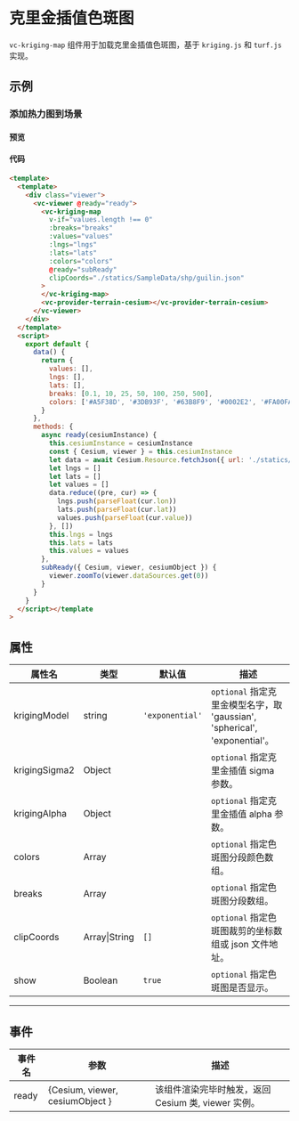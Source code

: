 # 克里金插值色斑图

`vc-kriging-map` 组件用于加载克里金插值色斑图，基于 `kriging.js` 和 `turf.js` 实现。

## 示例

### 添加热力图到场景

#### 预览

<doc-preview>
  <template>
    <div class="viewer">
      <vc-viewer @ready="ready">
        <vc-kriging-map ref="krigingmap" v-if="values.length !== 0" :breaks="breaks" :values="values" :lngs="lngs" :lats="lats" :colors="colors" @ready="subReady" clipCoords="./statics/SampleData/shp/guilin.json">
        </vc-kriging-map>
        <vc-provider-terrain-cesium></vc-provider-terrain-cesium>
      </vc-viewer>
    </div>
  </template>
  <script>
    export default {
      data () {
        return {
          values: [],
          lngs: [],
          lats: [],
          breaks: [0.1, 10, 25, 50, 100, 250, 500],
          colors: ["#A5F38D", "#3DB93F", '#63B8F9', "#0002E2", "#FA00FA", "#7F0140"]
        }
      },
      methods: {
        async ready (cesiumInstance) {
          window.vm = this
          this.cesiumInstance = cesiumInstance
          const {Cesium, viewer} = this.cesiumInstance
          let data = await Cesium.Resource.fetchJson({url: './statics/SampleData/weather/guilin.json'})
          let lngs = []
          let lats = []
          let values = []
          data.reduce((pre, cur) => {
            lngs.push(parseFloat(cur.lon))
            lats.push(parseFloat(cur.lat))
            values.push(parseFloat(cur.value))
          }, [])
          this.lngs = lngs
          this.lats = lats
          this.values = values
        },
        subReady ({ Cesium, viewer, cesiumObject }) {
          viewer.zoomTo(viewer.dataSources.get(0))
        }
      }
    }
  </script>
</doc-preview>

#### 代码

```html
<template>
  <template>
    <div class="viewer">
      <vc-viewer @ready="ready">
        <vc-kriging-map
          v-if="values.length !== 0"
          :breaks="breaks"
          :values="values"
          :lngs="lngs"
          :lats="lats"
          :colors="colors"
          @ready="subReady"
          clipCoords="./statics/SampleData/shp/guilin.json"
        >
        </vc-kriging-map>
        <vc-provider-terrain-cesium></vc-provider-terrain-cesium>
      </vc-viewer>
    </div>
  </template>
  <script>
    export default {
      data() {
        return {
          values: [],
          lngs: [],
          lats: [],
          breaks: [0.1, 10, 25, 50, 100, 250, 500],
          colors: ['#A5F38D', '#3DB93F', '#63B8F9', '#0002E2', '#FA00FA', '#7F0140']
        }
      },
      methods: {
        async ready(cesiumInstance) {
          this.cesiumInstance = cesiumInstance
          const { Cesium, viewer } = this.cesiumInstance
          let data = await Cesium.Resource.fetchJson({ url: './statics/SampleData/weather/guilin.json' })
          let lngs = []
          let lats = []
          let values = []
          data.reduce((pre, cur) => {
            lngs.push(parseFloat(cur.lon))
            lats.push(parseFloat(cur.lat))
            values.push(parseFloat(cur.value))
          }, [])
          this.lngs = lngs
          this.lats = lats
          this.values = values
        },
        subReady({ Cesium, viewer, cesiumObject }) {
          viewer.zoomTo(viewer.dataSources.get(0))
        }
      }
    }
  </script></template
>
```

## 属性

| 属性名        | 类型          | 默认值          | 描述                                                                       |
| ------------- | ------------- | --------------- | -------------------------------------------------------------------------- |
| krigingModel  | string        | `'exponential'` | `optional` 指定克里金模型名字，取 'gaussian', 'spherical', 'exponential'。 |
| krigingSigma2 | Object        |                 | `optional` 指定克里金插值 sigma 参数。                                     |
| krigingAlpha  | Object        |                 | `optional` 指定克里金插值 alpha 参数。                                     |
| colors        | Array         |                 | `optional` 指定色斑图分段颜色数组。                                        |
| breaks        | Array         |                 | `optional` 指定色斑图分段数组。                                            |
| clipCoords    | Array\|String | `[]`            | `optional` 指定色斑图裁剪的坐标数组或 json 文件地址。                      |
| show          | Boolean       | `true`          | `optional` 指定色斑图是否显示。                                            |

---

## 事件

| 事件名 | 参数                            | 描述                                                |
| ------ | ------------------------------- | --------------------------------------------------- |
| ready  | {Cesium, viewer, cesiumObject } | 该组件渲染完毕时触发，返回 Cesium 类, viewer 实例。 |
